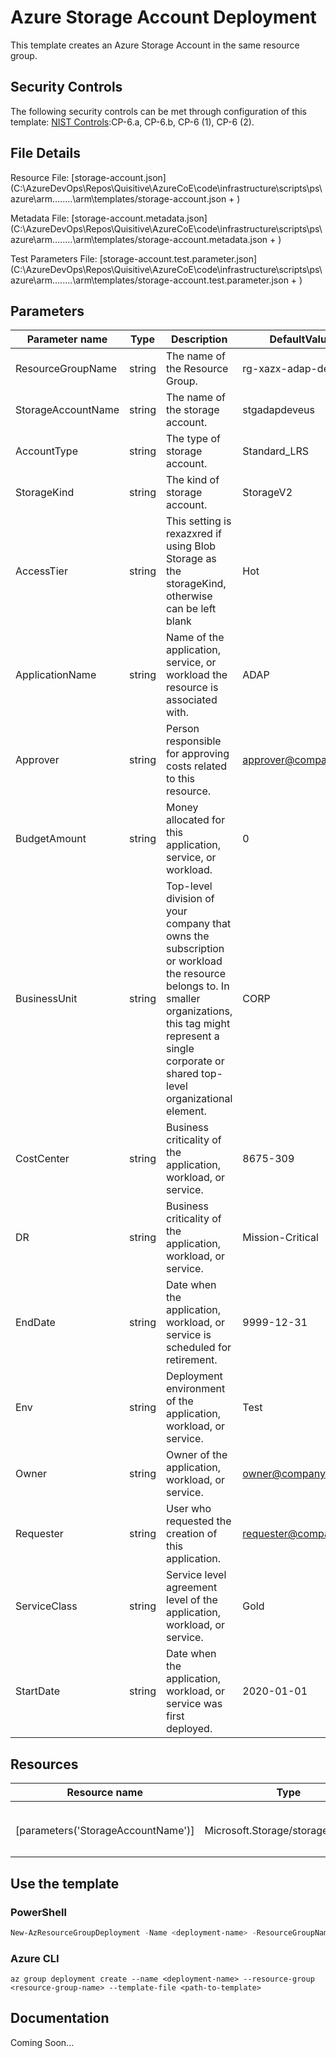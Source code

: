 # Azure Storage Account Deployment

This template creates an Azure Storage Account in the same resource group.

## Security Controls

The following security controls can be met through configuration of this template:
      [NIST Controls](security-controls.md):CP-6.a, CP-6.b, CP-6 (1), CP-6 (2).

## File Details

Resource File: [storage-account.json](C:\AzureDevOps\Repos\Quisitive\AzureCoE\code\infrastructure\scripts\ps\azure\arm\..\..\..\..\arm\templates/storage-account.json + )

Metadata File: [storage-account.metadata.json](C:\AzureDevOps\Repos\Quisitive\AzureCoE\code\infrastructure\scripts\ps\azure\arm\..\..\..\..\arm\templates/storage-account.metadata.json + )

Test Parameters File: [storage-account.test.parameter.json](C:\AzureDevOps\Repos\Quisitive\AzureCoE\code\infrastructure\scripts\ps\azure\arm\..\..\..\..\arm\templates/storage-account.test.parameter.json + )

## Parameters

Parameter name | Type | Description | DefaultValue
-------------- | ---- | ----------- | ------------
ResourceGroupName | string | The name of the Resource Group. | rg-xazx-adap-dev-eus
StorageAccountName | string | The name of the storage account. | stgadapdeveus
AccountType    | string | The type of storage account. | Standard_LRS
StorageKind    | string | The kind of storage account. | StorageV2
AccessTier     | string | This setting is rexazxred if using Blob Storage as the storageKind, otherwise can be left blank | Hot
ApplicationName | string | Name of the application, service, or workload the resource is associated with. | ADAP
Approver       | string | Person responsible for approving costs related to this resource. | approver@company.org
BudgetAmount   | string | Money allocated for this application, service, or workload. | 0
BusinessUnit   | string | Top-level division of your company that owns the subscription or workload the resource belongs to. In smaller organizations, this tag might represent a single corporate or shared top-level organizational element. | CORP
CostCenter     | string | Business criticality of the application, workload, or service. | 8675-309
DR             | string | Business criticality of the application, workload, or service. | Mission-Critical
EndDate        | string | Date when the application, workload, or service is scheduled for retirement. | 9999-12-31
Env            | string | Deployment environment of the application, workload, or service. | Test
Owner          | string | Owner of the application, workload, or service. | owner@company.org
Requester      | string | User who requested the creation of this application. | requester@company.org
ServiceClass   | string | Service level agreement level of the application, workload, or service. | Gold
StartDate      | string | Date when the application, workload, or service was first deployed. | 2020-01-01

## Resources

Resource name | Type | ApiVersion
------------- | ---- | ----------
              |      |
              |      |
              |      |
              |      |
[parameters('StorageAccountName')] | Microsoft.Storage/storageAccounts | 2018-02-01
              |      |
              |      |
              |      |

## Use the template

### PowerShell

```powershell
New-AzResourceGroupDeployment -Name <deployment-name> -ResourceGroupName <resource-group-name> -TemplateFile <path-to-template>
```

### Azure CLI

```text
az group deployment create --name <deployment-name> --resource-group <resource-group-name> --template-file <path-to-template>
```

## Documentation

Coming Soon...
